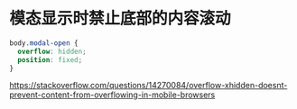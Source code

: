 # 模态显示时禁止底部的内容滚动

```css
body.modal-open {
  overflow: hidden;
  position: fixed;
}
```

https://stackoverflow.com/questions/14270084/overflow-xhidden-doesnt-prevent-content-from-overflowing-in-mobile-browsers